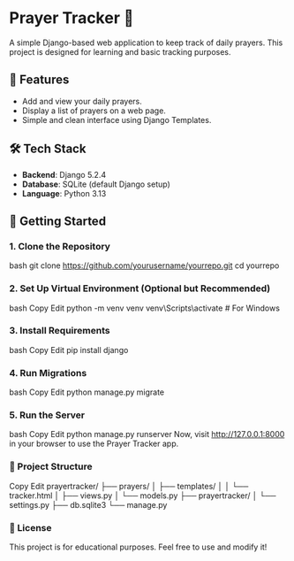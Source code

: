 # Prayer Tracker 🕌

A simple Django-based web application to keep track of daily prayers. This project is designed for learning and basic tracking purposes.

## 🌟 Features

- Add and view your daily prayers.
- Display a list of prayers on a web page.
- Simple and clean interface using Django Templates.

## 🛠️ Tech Stack

- **Backend**: Django 5.2.4
- **Database**: SQLite (default Django setup)
- **Language**: Python 3.13

## 🚀 Getting Started

### 1. Clone the Repository

bash
git clone https://github.com/yourusername/yourrepo.git
cd yourrepo
### 2. Set Up Virtual Environment (Optional but Recommended)
bash
Copy
Edit
python -m venv venv
venv\Scripts\activate  # For Windows
### 3. Install Requirements
bash
Copy
Edit
pip install django
### 4. Run Migrations
bash
Copy
Edit
python manage.py migrate
### 5. Run the Server
bash
Copy
Edit
python manage.py runserver
Now, visit http://127.0.0.1:8000 in your browser to use the Prayer Tracker app.

### 📁 Project Structure
Copy
Edit
prayertracker/
├── prayers/
│   ├── templates/
│   │   └── tracker.html
│   ├── views.py
│   └── models.py
├── prayertracker/
│   └── settings.py
├── db.sqlite3
└── manage.py
### 📝 License
This project is for educational purposes. Feel free to use and modify it!
